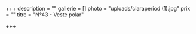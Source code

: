 +++
description = ""
gallerie = []
photo = "uploads/claraperiod (1).jpg"
prix = ""
titre = "N°43 - Veste polar"

+++
